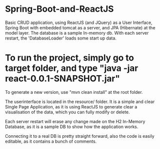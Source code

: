 # Spring-Boot-and-ReactJS
Basic CRUD application, using ReactJS (and JQuery) as a User Interface, Spring Boot with embedded tomcat as a server, and JPA (Hibernate) at the model layer. 
 The database is a sample In-memory db. With each server restart, the 'DatabaseLoader' loads some start up data.

# To run the project, simply go to target folder, and type "java -jar react-0.0.1-SNAPSHOT.jar"

To generate a new version, use "mvn clean install" at the root folder.

 The userinterface is located in the resource/ folder. It is a simple and clear Single Page Application, as it is using ReactJS to generate clear a visualisation of the data, which you can fully modify or delete.

Each server restart will erase any change made on the H2 In-Memory Database, as it is a sample DB to show how the application works. 

Connecting it to a real DB is pretty straight forward, also the code is easily editable, as it contains a bunch of comments.
